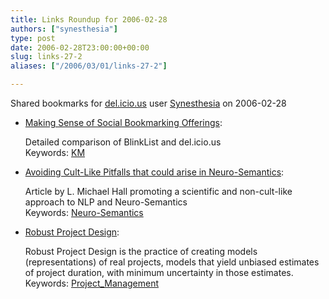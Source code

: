 ```yaml
---
title: Links Roundup for 2006-02-28
authors: ["synesthesia"]
type: post
date: 2006-02-28T23:00:00+00:00
slug: links-27-2 
aliases: ["/2006/03/01/links-27-2"]

---
```

Shared bookmarks for [del.icio.us][1] user  [Synesthesia][2] on 2006-02-28

  * [Making Sense of Social Bookmarking Offerings][3]:
  
    Detailed comparison of BlinkList and del.icio.us   
    Keywords: [KM][4]
  * [Avoiding Cult-Like Pitfalls that could arise in Neuro-Semantics][5]:
  
    Article by L. Michael Hall promoting a scientific and non-cult-like approach to NLP and Neuro-Semantics   
    Keywords: [Neuro-Semantics][6]
  * [Robust Project Design][7]:
  
    Robust Project Design is the practice of creating models (representations) of real projects, models that yield unbiased estimates of project duration, with minimum uncertainty in those estimates.   
    Keywords: [Project_Management][8]

 [1]: https://del.icio.us/
 [2]: https://del.icio.us/synesthesia
 [3]: https://www.elsua.net/2006/01/04/making-sense-of-social-bookmarking-offerings-delicious-vs-blinklist/ "https://www.elsua.net/2006/01/04/making-sense-of-social-bookmarking-offerings-delicious-vs-blinklist/"
 [4]: https://del.icio.us/synesthesia/KM
 [5]: https://www.neurosemantics.com/index.php?option=com_content&task=view&id=437&Itemid=46 "https://www.neurosemantics.com/index.php?option=com_content&task=view&id=437&Itemid=46"
 [6]: https://del.icio.us/synesthesia/Neuro-Semantics
 [7]: https://www.pdinstitute.com/RobustProjectDesign.html "https://www.pdinstitute.com/RobustProjectDesign.html"
 [8]: https://del.icio.us/synesthesia/Project_Management